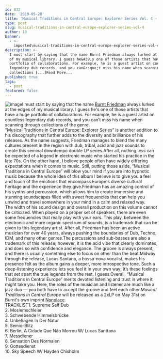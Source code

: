 ```yaml
---
id: 832
date: '2019-05-28'
title: 'Musical Traditions in Central Europe: Explorer Series Vol. 4 - Loose Lips'
type: post
slug: musical-traditions-in-central-europe-explorer-series-vol-4
author: 13
banner:
  - >-
    imported\musical-traditions-in-central-europe-explorer-series-vol-4\image832.jpeg
description: >-
  I must start by saying that the name Burnt Friedman always lurked at the edges
  of my musical library. I guess he&#39;s one of those artists that have a huge
  portfolio of collaborations. For example, he is a guest artist on countless
  legendary dub records, and you can&rsquo;t miss his name when scanning through
  collections [...]Read More...
published: true
tags:
  - post
featured: false
---
```

![image](../imported\musical-traditions-in-central-europe-explorer-series-vol-4\image832.jpeg)I must start by saying that the name [Burnt Friedman](https://burntfriedman.com) always lurked at the edges of my musical library. I guess he's one of those artists that have a huge portfolio of collaborations. For example, he is a guest artist on countless legendary dub records, and you can’t miss his name when scanning through collections of the genre.  
"[Musical Traditions in Central Europe: Explorer Series](https://www.deejay.de/Burnt_Friedman_Musical_Traditions_in_Central_Europe_NON48_Vinyl__355424)" is another addition to his discography that further adds to the diversity and brilliance of his releases. As the name suggests, Friedman manages to blend the many cultures present in the region with dub, tribal, acid and jazz sounds to create this seminal downtempo double LP series.After all, nothing less can be expected of a legend in electronic music who started his practice in the late 70s. On the other hand, I believe people often have widely differing expectations when it comes to music. Still, putting those aside, “Musical Traditions in Central Europe” will blow your mind if you are into hypnotic music because the whole idea of this album I believe is to give you a feel and touch of the emotions that encompass Europe's diverse cultural heritage and the experience they give.Friedman has an amazing control of his synths and percussion, which allows him to create immersive and stunning soundscapes filled with sweet frequencies that can help you unwind and travel somewhere in your mind in a calm and relaxed way.  
The width of his sound design and overall production on this volume cannot be criticized. When played on a proper set of speakers, there are even some frequencies that really play with your ears. This play, between the electronic and more organic spectrum of sounds, is a trademark that can be given to this legendary artist. After all, Friedman has been an active musician for over 40 years, always pushing the boundaries of Dub, Techno, IDM, and many other genres.The percussions and sub-basses are also a trademark of this release; however, it is the acid vibe that clearly dominates, and does so with confidence and elegance. The groove is always present, and there is usually something else to focus on other than the beat.Midway through the release, Lucas Santana, a bossa-nova vocalist, makes his presence felt as the album gains a deeper, more introspective tone. Such a deep-listening experience lets you feel it in your own way; it’s these feelings that set apart the true legends from the rest, I guess.Overall, “Musical Traditions in Central Europe” merits devoted listening and trust in where it might take you. Here, the roles of the musician and listener are much like a jazz duo — you both have to accept the groove and feel each other._Musical Traditions in Central Europe_ will be released as a 2xLP on May 31st on Burnt's own imprint [Nonplace](https://nonplace.de).  
TRACKLIST1\. Supreme Self Dub  
2\. Moslemschleier  
3\. Schwebende Himmelsbrücke  
4\. Unbehagen In Der Natur  
5\. Semio-Blitz  
6\. Berlin, A Cidade Que Não Morreu W/ Lucas Santtana  
7\. Messdiener  
8\. Sensation Des Normalen  
9\. Gottesdienst  
10\. Sky Speech W/ Hayden Chisholm